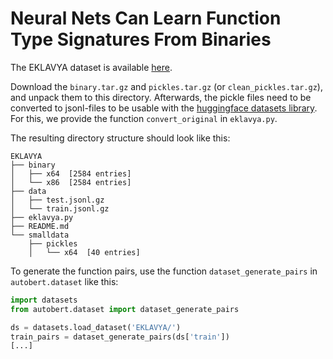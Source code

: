 # Neural Nets Can Learn Function Type Signatures From Binaries
The EKLAVYA dataset is available [here](https://github.com/shensq04/EKLAVYA).

Download the `binary.tar.gz` and `pickles.tar.gz` (or `clean_pickles.tar.gz`), 
and unpack them to this directory. Afterwards, the pickle files need to be converted
to jsonl-files to be usable with the [huggingface datasets library](https://huggingface.co/docs/datasets).
For this, we provide the function `convert_original` in `eklavya.py`.

The resulting directory structure should look like this:
```
EKLAVYA
├── binary
│   ├── x64  [2584 entries]
│   └── x86  [2584 entries]
├── data
│   ├── test.jsonl.gz
│   └── train.jsonl.gz
├── eklavya.py
├── README.md
└── smalldata
    ├── pickles
    │   └── x64  [40 entries]
```

To generate the function pairs, use the function `dataset_generate_pairs` in 
`autobert.dataset` like this:

```python
import datasets
from autobert.dataset import dataset_generate_pairs

ds = datasets.load_dataset('EKLAVYA/')
train_pairs = dataset_generate_pairs(ds['train'])
[...]
```
